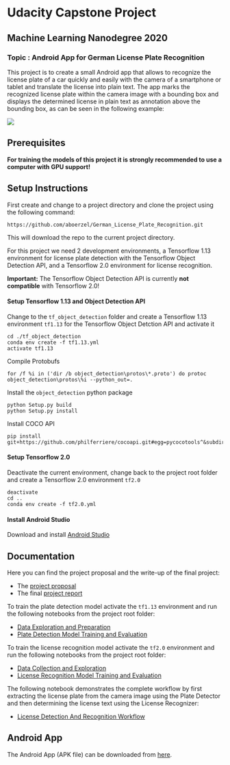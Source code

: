 # Udacity Capstone Project
## Machine Learning Nanodegree 2020
 
### Topic : Android App for German License Plate Recognition

This project is to create a small Android app that allows to recognize the license plate of a car quickly and easily with the camera of a smartphone or tablet and translate the license into plain text. 
The app marks the recognized license plate within the camera image with a bounding box and displays the determined license in plain text as annotation above the bounding box, as can be seen in the following example:

![](documentation/demo_video.gif)

## Prerequisites
**For training the models of this project it is strongly recommended to use a computer with GPU support!**

## Setup Instructions
First create and change to a project directory and clone the project using the following command:
```
https://github.com/aboerzel/German_License_Plate_Recognition.git
```
This will download the repo to the current project directory.

For this project we need 2 development environments, a Tensorflow 1.13 environment for license plate detection with the Tensorflow Object Detection API, and a Tensorflow 2.0 environment for license recognition.

**Important:** The Tensorflow Object Detection API is currently **not compatible** with Tensorflow 2.0!

#### Setup Tensorflow 1.13 and Object Detection API
Change to the `tf_object_detection` folder and create a Tensorflow 1.13 environment `tf1.13` for the Tensorflow Object Detction API and activate it
```
cd ./tf_object_detection
conda env create -f tf1.13.yml
activate tf1.13
```
Compile Protobufs
```
for /f %i in ('dir /b object_detection\protos\*.proto') do protoc object_detection\protos\%i --python_out=.
```
Install the `object_detection` python package
```
python Setup.py build
python Setup.py install
```
Install COCO API
```
pip install git+https://github.com/philferriere/cocoapi.git#egg=pycocotools^&subdirectory=PythonAPI
```

#### Setup Tensorflow 2.0
Deactivate the current environment, change back to the project root folder and create a Tensorflow 2.0 environment `tf2.0`
```
deactivate
cd ..
conda env create -f tf2.0.yml
```

#### Install Android Studio
Download and install [Android Studio](https://developer.android.com/studio)

## Documentation

Here you can find the project proposal and the write-up of the final project:
- The [project proposal](proposal/proposal.pdf) 
- The final [project report](documentation/report.pdf)

To train the plate detection model activate the `tf1.13` environment and run the following notebooks from the project root folder: 
- [Data Exploration and Preparation](1_License_Plate_Detection_Data_Exploration_And_Preparation.ipynb)
- [Plate Detection Model Training and Evaluation](2_License_Plate_Detection_Model_Training_And_Evaluation.ipynb)

To train the license recognition model activate the `tf2.0` environment and run the following notebooks from the project root folder:
- [Data Collection and Exploration](3_License_Recognition_Data_Collection_And_Exploration.ipynb)
- [License Recognition Model Training and Evaluation](4_License_Recognition_Model_Training_And_Evaluation.ipynb)

The following notebook demonstrates the complete workflow by first extracting the license plate from the camera image using the Plate Detector and then determining the license text using the License Recognizer: 
- [License Detection And Recognition Workflow](5_License_Recognition_Workflow.ipynb)

## Android App
The Android App (APK file) can be downloaded from [here](https://drive.google.com/file/d/1gJZhZE3F3gq35Wn_J9AUCSiN4sP9pIqh/view?usp=sharing).
 